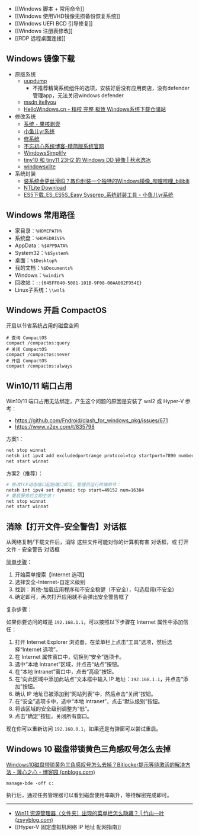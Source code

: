 
- [[Windows 脚本 + 常用命令]]
- [[Windows 使用VHD镜像无损备份恢复系统]]
- [[Windows UEFI BCD 引导修复]]
- [[Windows 注册表修改]]
- [[RDP 远程桌面连接]]

## Windows 镜像下载

- 原版系统
	- [uupdump](https://uupdump.net/) 
		- 不推荐精简系统组件的选项，安装好后没有应用商店，没有defender管理app，无法关闭windows defender
	- [msdn itellyou](https://msdn.itellyou.cn/)
	- [HelloWindows.cn - 精校 完整 极致 Windows系统下载仓储站](https://hellowindows.cn/)
- 修改系统
	- [系统 - 果核剥壳](https://www.ghxi.com/category/all/system)
	- [小鱼儿yr系统](https://www.yrxitong.com/h-col-129.html)
	- [修系统](https://www.xiuxitong.com/)
	- [不忘初心系统博客-精简版系统官网](https://www.pc528.net/)
	- [WindowsSimplify](https://github.com/WhatTheBlock/WindowsSimplify)
	- [tiny10 和 tiny11 23H2 的 Windows DD 镜像 | 秋水逸冰](https://teddysun.com/709.html)
	- [windowsxlite](https://windowsxlite.com/)
- 系统封装
	- [装系统会更丝滑吗？教你封装一个独特的Windows镜像_哔哩哔哩_bilibili](https://www.bilibili.com/video/BV1544y1d7VX/)
	- [NTLite Download](https://www.ntlite.com/download/)
	- [ES5下载_ES_ES5S_Easy Sysprep_系统封装工具 - 小鱼儿yr系统](https://www.yrxitong.com/h-nd-1116.html)

## Windows 常用路径
- 家目录：`%HOMEPATH%`
- 系统盘：`%HOMEDRIVE%`
- AppData：`%$APPDATA%`
- System32：`%$System%`
- 桌面：`%$Desktop%`
- 我的文档：`%$Documents%`
- Windows：`%windir%`
- 回收站：`::{645FF040-5081-101B-9F08-00AA002F954E}`
- Linux子系统：`\\wsl$`

## Windows 开启 CompactOS
开启以节省系统占用的磁盘空间
```shell
# 查询 CompactOS
compact /compactos:query
# 关闭 CompactOS
compact /compactos:never
# 开启 CompactOS
compact /compactos:always
```

## Win10/11 端口占用
Win10/11 端口占用无法绑定，产生这个问题的原因是安装了 wsl2 或 Hyper-V
参考：
- https://github.com/Fndroid/clash_for_windows_pkg/issues/671
- https://www.v2ex.com/t/835798

方案1：
```sh
net stop winnat
netsh int ipv4 add excludedportrange protocol=tcp startport=7890 numberofports=1
net start winnat
```

方案2（推荐）：
```sh
# 修改TCP动态端口起始端口即可，管理员运行终端命令：
netsh int ipv4 set dynamic tcp start=49152 num=16384 
# 重启服务后立即生效！
net stop winnat
net start winnat
```


## 消除【打开文件-安全警告】对话框

从网络复制/下载文件后，消除 这些文件可能对你的计算机有害 对话框，或 打开文件 - 安全警告 对话框

[简单步骤](https://cloud.tencent.com/developer/article/2020343)：

1. 开始菜单搜索【Internet 选项】
2. 选择安全-Internet-自定义级别
3. 找到：其他-加载应用程序和不安全稳健（不安全），勾选启用(不安全)
4. 确定即可，再次打开应用就不会弹出安全警告框了

复杂步骤：

如果你要访问的域是 `192.168.1.1`，可以按照以下步骤在 Internet 属性中添加信任：

1. 打开 Internet Explorer 浏览器，在菜单栏上点击“工具”选项，然后选择“Internet 选项”。
2. 在 Internet 属性窗口中，切换到“安全”选项卡。
3. 选中“本地 Intranet”区域，并点击“站点”按钮。
4. 在“本地 Intranet”窗口中，点击“高级”按钮。
5. 在“向此区域中添加此站点”文本框中输入 IP 地址：`192.168.1.1`，并点击“添加”按钮。
6. 确认 IP 地址已被添加到“网站列表”中，然后点击“关闭”按钮。
8. 在“安全”选项卡中，选中“本地 Intranet”，点击“默认级别”按钮。
9. 将该区域的安全级别调整为“低”。
10. 点击“确定”按钮，关闭所有窗口。

现在你可以重新访问 `192.168.0.1`，如果还是有弹窗可以尝试重启。


## Windows  10 磁盘带锁黄色三角感叹号怎么去掉

[Windows10磁盘带锁黄色三角感叹号怎么去掉？Bitlocker提示等待激活的解决方法 - 薄心之心 - 博客园 (cnblogs.com)](https://www.cnblogs.com/bosins/p/15419102.html)

```
manage-bde -off c:
```

执行后，通过任务管理器可以看到磁盘使用率飙升，等待解密完成即可。


---

- [Win11 资源管理器（文件夹）出现的菜单栏怎么隐藏？ | 竹山一叶 (zsyyblog.com)](https://zsyyblog.com/a2ad5b83.html)
- [[Hyper-V 固定虚拟机网络 IP 地址 配网指南]]